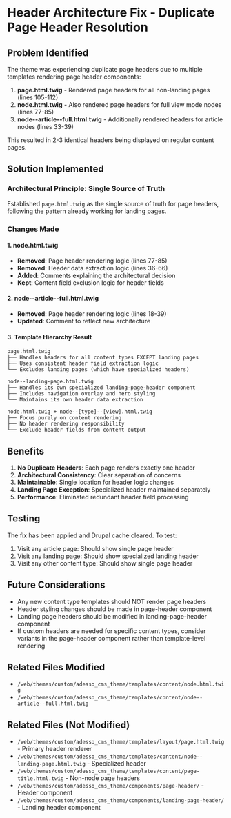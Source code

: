 # Header Architecture Fix - Duplicate Page Header Resolution

## Problem Identified

The theme was experiencing duplicate page headers due to multiple templates rendering page header components:

1. **page.html.twig** - Rendered page headers for all non-landing pages (lines 105-112)
2. **node.html.twig** - Also rendered page headers for full view mode nodes (lines 77-85) 
3. **node--article--full.html.twig** - Additionally rendered headers for article nodes (lines 33-39)

This resulted in 2-3 identical headers being displayed on regular content pages.

## Solution Implemented

### Architectural Principle: Single Source of Truth

Established `page.html.twig` as the single source of truth for page headers, following the pattern already working for landing pages.

### Changes Made

#### 1. node.html.twig
- **Removed**: Page header rendering logic (lines 77-85)
- **Removed**: Header data extraction logic (lines 36-66)
- **Added**: Comments explaining the architectural decision
- **Kept**: Content field exclusion logic for header fields

#### 2. node--article--full.html.twig  
- **Removed**: Page header rendering logic (lines 18-39)
- **Updated**: Comment to reflect new architecture

#### 3. Template Hierarchy Result
```
page.html.twig
├── Handles headers for all content types EXCEPT landing pages
├── Uses consistent header field extraction logic
└── Excludes landing pages (which have specialized headers)

node--landing-page.html.twig
├── Handles its own specialized landing-page-header component
├── Includes navigation overlay and hero styling
└── Maintains its own header data extraction

node.html.twig + node--[type]--[view].html.twig
├── Focus purely on content rendering
├── No header rendering responsibility
└── Exclude header fields from content output
```

## Benefits

1. **No Duplicate Headers**: Each page renders exactly one header
2. **Architectural Consistency**: Clear separation of concerns
3. **Maintainable**: Single location for header logic changes
4. **Landing Page Exception**: Specialized header maintained separately
5. **Performance**: Eliminated redundant header field processing

## Testing

The fix has been applied and Drupal cache cleared. To test:

1. Visit any article page: Should show single page header
2. Visit any landing page: Should show specialized landing header  
3. Visit any other content type: Should show single page header

## Future Considerations

- Any new content type templates should NOT render page headers
- Header styling changes should be made in page-header component
- Landing page headers should be modified in landing-page-header component
- If custom headers are needed for specific content types, consider variants in the page-header component rather than template-level rendering

## Related Files Modified

- `/web/themes/custom/adesso_cms_theme/templates/content/node.html.twig`
- `/web/themes/custom/adesso_cms_theme/templates/content/node--article--full.html.twig`

## Related Files (Not Modified)

- `/web/themes/custom/adesso_cms_theme/templates/layout/page.html.twig` - Primary header renderer
- `/web/themes/custom/adesso_cms_theme/templates/content/node--landing-page.html.twig` - Specialized header  
- `/web/themes/custom/adesso_cms_theme/templates/content/page-title.html.twig` - Non-node page headers
- `/web/themes/custom/adesso_cms_theme/components/page-header/` - Header component
- `/web/themes/custom/adesso_cms_theme/components/landing-page-header/` - Landing header component